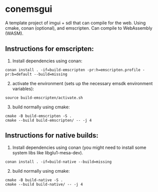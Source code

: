 # conemsgui
A template project of imgui + sdl that can compile for the web. Using cmake, conan (optional), and emscripten. Can compile to WebAssembly (WASM).
## Instructions for emscripten:
1. Install dependencies using conan:
```
conan install . -if=build-emscripten -pr:h=emscripten.profile -pr:b=default --build=missing
```
2. activate the environment (sets up the necessary emsdk environment variables):
```
source build-emscripten/activate.sh
```
3. build normally using cmake:
```
cmake -B build-emscripten -S .
cmake --build build-emscripten/ -- -j 4
```
## Instructions for native builds:
1. Install dependencies using conan (you might need to install some system libs like libglu1-mesa-dev).
```
conan install . -if=build-native --build=missing
```
2. build normally using cmake:
```
cmake -B build-native -S .
cmake --build build-native/ -- -j 4
```
